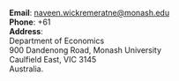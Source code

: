 __Email__: [naveen.wickremeratne@monash.edu](naveen.wickremeratne@monash.edu)  
__Phone__: +61  
__Address__:  
Department of Economics  
900 Dandenong Road, Monash University  
Caulfield East, VIC 3145  
Australia.  



